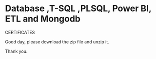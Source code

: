 # Database ,T-SQL ,PLSQL, Power BI, ETL and Mongodb
CERTIFICATES

Good day, please download the zip file and unzip it.

Thank you.
